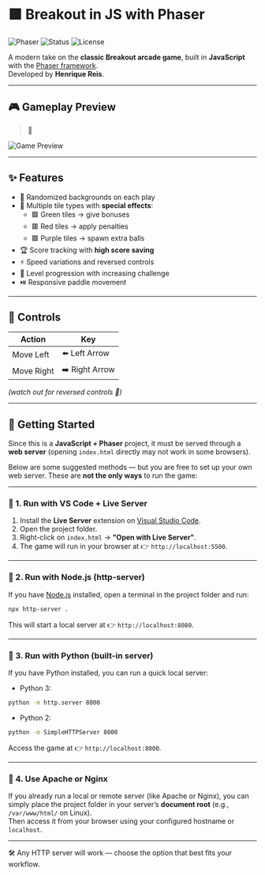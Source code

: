# 🟪 Breakout in JS with Phaser

![Phaser](https://img.shields.io/badge/Phaser-Game-blueviolet?logo=javascript) 
![Status](https://img.shields.io/badge/status-in%20progress-yellow) 
![License](https://img.shields.io/badge/license-MIT-green)

A modern take on the **classic Breakout arcade game**, built in **JavaScript** with the [Phaser framework](https://phaser.io/).  
Developed by **Henrique Reis**.

---

## 🎮 Gameplay Preview

> 📸  

![Game Preview](assets/demo.gif)

---

## ✨ Features

- 🎨 Randomized backgrounds on each play
- 🧱 Multiple tile types with **special effects**:
  - 🟩 Green tiles → give bonuses
  - 🟥 Red tiles → apply penalties
  - 🟪 Purple tiles → spawn extra balls
- 🏆 Score tracking with **high score saving**
- ⚡ Speed variations and reversed controls
- 🔄 Level progression with increasing challenge
- ⏯️ Responsive paddle movement

---

## 🎹 Controls

| Action | Key |
|--------|-----|
| Move Left | ⬅️ Left Arrow |
| Move Right | ➡️ Right Arrow |

*(watch out for reversed controls 👾)*

---

## 🚀 Getting Started

Since this is a **JavaScript + Phaser** project, it must be served through a **web server** (opening `index.html` directly may not work in some browsers).

Below are some suggested methods — but you are free to set up your own web server. These are **not the only ways** to run the game:

---

### 🔹 1. Run with VS Code + Live Server
1. Install the **Live Server** extension on [Visual Studio Code](https://code.visualstudio.com/).
2. Open the project folder.
3. Right-click on `index.html` → **"Open with Live Server"**.
4. The game will run in your browser at 👉 `http://localhost:5500`.

---

### 🔹 2. Run with Node.js (http-server)
If you have [Node.js](https://nodejs.org/) installed, open a terminal in the project folder and run:

~~~bash
npx http-server .
~~~

This will start a local server at 👉 `http://localhost:8080`.

---

### 🔹 3. Run with Python (built-in server)
If you have Python installed, you can run a quick local server:

- Python 3:

~~~bash
python -m http.server 8000
~~~

- Python 2:

~~~bash
python -m SimpleHTTPServer 8000
~~~

Access the game at 👉 `http://localhost:8000`.

---

### 🔹 4. Use Apache or Nginx
If you already run a local or remote server (like Apache or Nginx), you can simply place the project folder in your server’s **document root** (e.g., `/var/www/html/` on Linux).  
Then access it from your browser using your configured hostname or `localhost`.

---

🛠️ Any HTTP server will work — choose the option that best fits your workflow.
